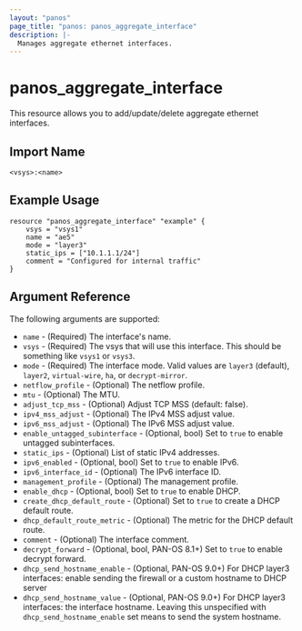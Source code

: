 ```yaml
---
layout: "panos"
page_title: "panos: panos_aggregate_interface"
description: |-
  Manages aggregate ethernet interfaces.
---
```


# panos_aggregate_interface

This resource allows you to add/update/delete aggregate ethernet interfaces.


## Import Name

```
<vsys>:<name>
```


## Example Usage

```hcl
resource "panos_aggregate_interface" "example" {
    vsys = "vsys1"
    name = "ae5"
    mode = "layer3"
    static_ips = ["10.1.1.1/24"]
    comment = "Configured for internal traffic"
}
```

## Argument Reference

The following arguments are supported:

* `name` - (Required) The interface's name.
* `vsys` - (Required) The vsys that will use this interface.  This should be
  something like `vsys1` or `vsys3`.
* `mode` - (Required) The interface mode.  Valid values are `layer3` (default),
  `layer2`, `virtual-wire`, `ha`, or `decrypt-mirror`.
* `netflow_profile` - (Optional) The netflow profile.
* `mtu` - (Optional) The MTU.
* `adjust_tcp_mss` - (Optional) Adjust TCP MSS (default: false).
* `ipv4_mss_adjust` - (Optional) The IPv4 MSS adjust value.
* `ipv6_mss_adjust` - (Optional) The IPv6 MSS adjust value.
* `enable_untagged_subinterface` - (Optional, bool) Set to `true` to enable
  untagged subinterfaces.
* `static_ips` - (Optional) List of static IPv4 addresses.
* `ipv6_enabled` - (Optional, bool) Set to `true` to enable IPv6.
* `ipv6_interface_id` - (Optional) The IPv6 interface ID.
* `management_profile` - (Optional) The management profile.
* `enable_dhcp` - (Optional, bool) Set to `true` to enable DHCP.
* `create_dhcp_default_route` - (Optional) Set to `true` to create a DHCP
  default route.
* `dhcp_default_route_metric` - (Optional) The metric for the DHCP default
  route.
* `comment` - (Optional) The interface comment.
* `decrypt_forward` - (Optional, bool, PAN-OS 8.1+) Set to `true` to enable decrypt forward.
* `dhcp_send_hostname_enable` - (Optional, PAN-OS 9.0+) For DHCP layer3 interfaces:
  enable sending the firewall or a custom hostname to DHCP server
* `dhcp_send_hostname_value` - (Optional, PAN-OS 9.0+) For DHCP layer3 interfaces:
  the interface hostname.  Leaving this unspecified with `dhcp_send_hostname_enable`
  set means to send the system hostname.
